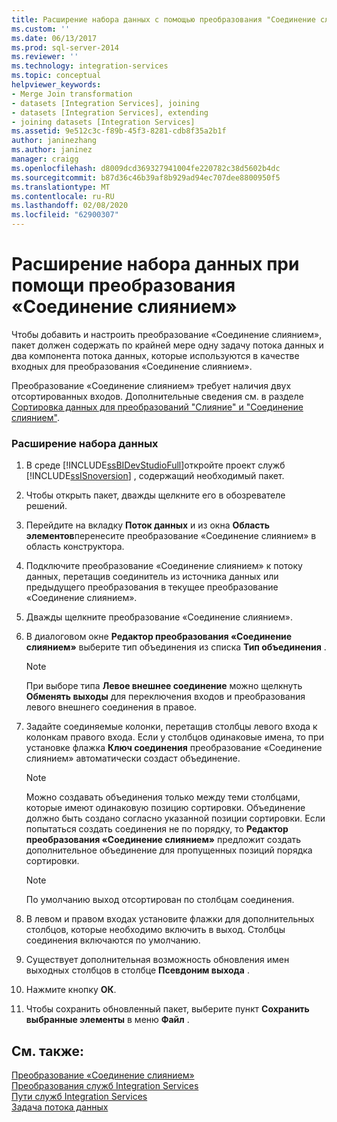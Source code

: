 ```yaml
---
title: Расширение набора данных с помощью преобразования "Соединение слиянием" | Документы Майкрософт
ms.custom: ''
ms.date: 06/13/2017
ms.prod: sql-server-2014
ms.reviewer: ''
ms.technology: integration-services
ms.topic: conceptual
helpviewer_keywords:
- Merge Join transformation
- datasets [Integration Services], joining
- datasets [Integration Services], extending
- joining datasets [Integration Services]
ms.assetid: 9e512c3c-f89b-45f3-8281-cdb8f35a2b1f
author: janinezhang
ms.author: janinez
manager: craigg
ms.openlocfilehash: d8009dcd369327941004fe220782c38d5602b4dc
ms.sourcegitcommit: b87d36c46b39af8b929ad94ec707dee8800950f5
ms.translationtype: MT
ms.contentlocale: ru-RU
ms.lasthandoff: 02/08/2020
ms.locfileid: "62900307"
---
```

# <a name="extend-a-dataset-by-using-the-merge-join-transformation"></a>Расширение набора данных при помощи преобразования «Соединение слиянием»
  Чтобы добавить и настроить преобразование «Соединение слиянием», пакет должен содержать по крайней мере одну задачу потока данных и два компонента потока данных, которые используются в качестве входных для преобразования «Соединение слиянием».  
  
 Преобразование «Соединение слиянием» требует наличия двух отсортированных входов. Дополнительные сведения см. в разделе [Сортировка данных для преобразований "Слияние" и "Соединение слиянием"](sort-data-for-the-merge-and-merge-join-transformations.md).  
  
### <a name="to-extend-a-dataset"></a>Расширение набора данных  
  
1.  В среде [!INCLUDE[ssBIDevStudioFull](../../../includes/ssbidevstudiofull-md.md)]откройте проект служб [!INCLUDE[ssISnoversion](../../../includes/ssisnoversion-md.md)] , содержащий необходимый пакет.  
  
2.  Чтобы открыть пакет, дважды щелкните его в обозревателе решений.  
  
3.  Перейдите на вкладку **Поток данных** и из окна **Область элементов**перенесите преобразование «Соединение слиянием» в область конструктора.  
  
4.  Подключите преобразование «Соединение слиянием» к потоку данных, перетащив соединитель из источника данных или предыдущего преобразования в текущее преобразование «Соединение слиянием».  
  
5.  Дважды щелкните преобразование «Соединение слиянием».  
  
6.  В диалоговом окне **Редактор преобразования «Соединение слиянием»** выберите тип объединения из списка **Тип объединения** .  
  
    > [!NOTE]  
    >  При выборе типа **Левое внешнее соединение** можно щелкнуть **Обменять выходы** для переключения входов и преобразования левого внешнего соединения в правое.  
  
7.  Задайте соединяемые колонки, перетащив столбцы левого входа к колонкам правого входа. Если у столбцов одинаковые имена, то при установке флажка **Ключ соединения** преобразование «Соединение слиянием» автоматически создаст объединение.  
  
    > [!NOTE]  
    >  Можно создавать объединения только между теми столбцами, которые имеют одинаковую позицию сортировки. Объединение должно быть создано согласно указанной позиции сортировки. Если попытаться создать соединения не по порядку, то **Редактор преобразования «Соединение слиянием»** предложит создать дополнительное объединение для пропущенных позиций порядка сортировки.  
  
    > [!NOTE]  
    >  По умолчанию выход отсортирован по столбцам соединения.  
  
8.  В левом и правом входах установите флажки для дополнительных столбцов, которые необходимо включить в выход. Столбцы соединения включаются по умолчанию.  
  
9. Существует дополнительная возможность обновления имен выходных столбцов в столбце **Псевдоним выхода** .  
  
10. Нажмите кнопку **ОК**.  
  
11. Чтобы сохранить обновленный пакет, выберите пункт **Сохранить выбранные элементы** в меню **Файл** .  
  
## <a name="see-also"></a>См. также:  
 [Преобразование «Соединение слиянием»](merge-join-transformation.md)   
 [Преобразования служб Integration Services](integration-services-transformations.md)   
 [Пути служб Integration Services](../integration-services-paths.md)   
 [Задача потока данных](../../control-flow/data-flow-task.md)  
  
  
